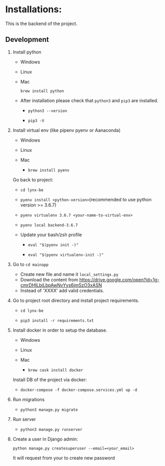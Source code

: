 # Installations:

This is the backend of the project.

## Development

1. Install python  
    - Windows
    
    - Linux
    
    - Mac
    
        ```brew install python ```
          
    - After installation please check that ```python3``` and ```pip3``` are installed.
    
        -   ```python3 --version```
    
        -   ```pip3 -V```
      
2. Install virtual env (like pipenv pyenv or Aanaconda)
    
    - Windows
    
    - Linux
    
    - Mac
        - ```brew install pyenv```
       
   Go back to project:
        
    - ```cd lynx-be```
    
    - ```pyenv install <python-version>```(recommended to use python version >= 3.6.7)
    
    - ```pyenv virtualenv 3.6.7 <your-name-to-virtual-env>```
    
    - ```pyenv local backend-3.6.7```
    
    - Update your bash/zsh profile
    
        -   ```eval "$(pyenv init -)"```
    
        -   ```eval "$(pyenv virtualenv-init -)"```


2. Go to ```cd mainapp```
    -   Create new file and name it ```local_settings.py```
    -   Download the content from https://drive.google.com/open?id=1g-cmrDHILbiLbpAwNvYys6jmSzO3xASN
    -   Instead of 'XXXX' add valid credentials.
    
   
3. Go to project root directory and install project requirements.

      - ```cd lynx-be```
    
      - ```pip3 install -r requirements.txt```
    
4. Install docker in order to setup the database.
    
   - Windows
    
    - Linux
    
    - Mac
    
        -   ```brew cask install docker```
     
    Install DB of the project via docker:
    
    -   ```docker-compose -f docker-compose.services.yml up -d```
    
5. Run migrations

    - ```python3 manage.py migrate```
    
6. Run server

    - ```python3 manage.py runserver```
    
7. Create a user in Django admin:

    ```python manage.py createsuperuser --email=<your_email>```
    
    It will request from your to create new password

    